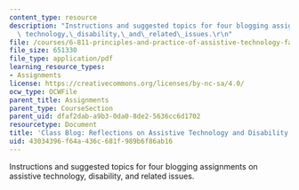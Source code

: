 ```yaml
---
content_type: resource
description: "Instructions and suggested topics for four blogging assignments on assistive\
  \ technology,\_disability,\_and\_related\_issues.\r\n"
file: /courses/6-811-principles-and-practice-of-assistive-technology-fall-2014/43034396f64a436c681f989b6f86ab16_MIT6_811F14_BloggingAssig.pdf
file_size: 651330
file_type: application/pdf
learning_resource_types:
- Assignments
license: https://creativecommons.org/licenses/by-nc-sa/4.0/
ocw_type: OCWFile
parent_title: Assignments
parent_type: CourseSection
parent_uid: dfaf2dab-a9b3-0da0-8de2-5636cc6d1702
resourcetype: Document
title: 'Class Blog: Reflections on Assistive Technology and Disability'
uid: 43034396-f64a-436c-681f-989b6f86ab16
---
```

Instructions and suggested topics for four blogging assignments on assistive technology, disability, and related issues.
